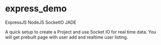 # express_demo
ExpressJS NodeJS SocketIO JADE

A quick setup to create a Project and use Socket IO for real time data.
You will get prebuilt page with user add and realtime user listing.

